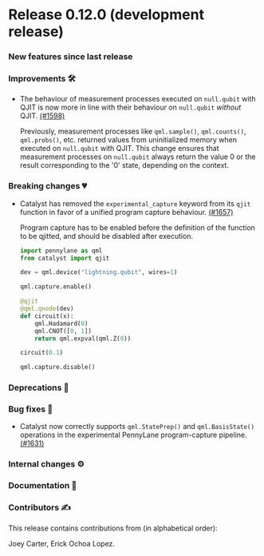 # Release 0.12.0 (development release)

<h3>New features since last release</h3>

<h3>Improvements 🛠</h3>

* The behaviour of measurement processes executed on `null.qubit` with QJIT is now more in line with
  their behaviour on `null.qubit` *without* QJIT.
  [(#1598)](https://github.com/PennyLaneAI/catalyst/pull/1598)

  Previously, measurement processes like `qml.sample()`, `qml.counts()`, `qml.probs()`, etc.
  returned values from uninitialized memory when executed on `null.qubit` with QJIT. This change
  ensures that measurement processes on `null.qubit` always return the value 0 or the result
  corresponding to the '0' state, depending on the context.

<h3>Breaking changes 💔</h3>

* Catalyst has removed the `experimental_capture` keyword from its `qjit` function in favor of a
  unified program capture behaviour. 
  [(#1657)](https://github.com/PennyLaneAI/catalyst/pull/1657)

  Program capture has to be enabled before the definition of the function to be qjitted, and 
  should be disabled after execution.
  
  ```python
  import pennylane as qml
  from catalyst import qjit

  dev = qml.device("lightning.qubit", wires=1)

  qml.capture.enable()

  @qjit
  @qml.qnode(dev)
  def circuit(x):
      qml.Hadamard(0)
      qml.CNOT([0, 1])
      return qml.expval(qml.Z(0))

  circuit(0.1)

  qml.capture.disable()
  ```

<h3>Deprecations 👋</h3>

<h3>Bug fixes 🐛</h3>

* Catalyst now correctly supports `qml.StatePrep()` and `qml.BasisState()` operations in the
  experimental PennyLane program-capture pipeline.
  [(#1631)](https://github.com/PennyLaneAI/catalyst/pull/1631)

<h3>Internal changes ⚙️</h3>

<h3>Documentation 📝</h3>

<h3>Contributors ✍️</h3>

This release contains contributions from (in alphabetical order):

Joey Carter,
Erick Ochoa Lopez.
